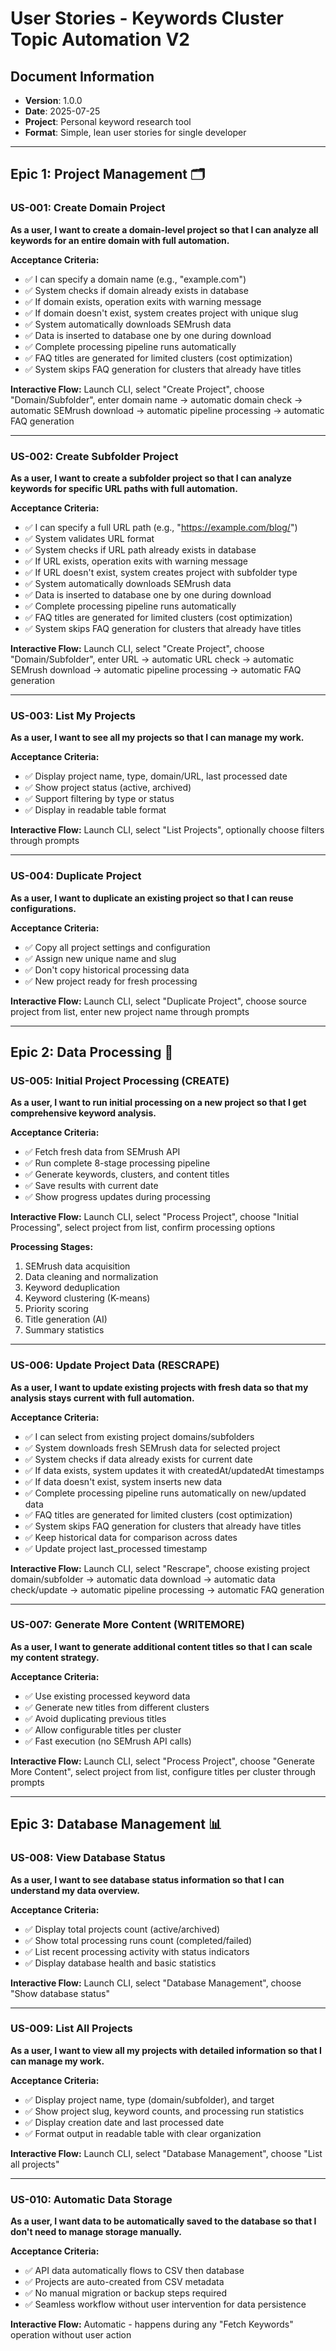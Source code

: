# User Stories - Keywords Cluster Topic Automation V2

## Document Information
- **Version**: 1.0.0
- **Date**: 2025-07-25
- **Project**: Personal keyword research tool
- **Format**: Simple, lean user stories for single developer

---

## Epic 1: Project Management 🗂️

### US-001: Create Domain Project
**As a user, I want to create a domain-level project so that I can analyze all keywords for an entire domain with full automation.**

**Acceptance Criteria:**
- ✅ I can specify a domain name (e.g., "example.com")
- ✅ System checks if domain already exists in database
- ✅ If domain exists, operation exits with warning message
- ✅ If domain doesn't exist, system creates project with unique slug
- ✅ System automatically downloads SEMrush data
- ✅ Data is inserted to database one by one during download
- ✅ Complete processing pipeline runs automatically
- ✅ FAQ titles are generated for limited clusters (cost optimization)
- ✅ System skips FAQ generation for clusters that already have titles

**Interactive Flow:** Launch CLI, select "Create Project", choose "Domain/Subfolder", enter domain name → automatic domain check → automatic SEMrush download → automatic pipeline processing → automatic FAQ generation

---

### US-002: Create Subfolder Project
**As a user, I want to create a subfolder project so that I can analyze keywords for specific URL paths with full automation.**

**Acceptance Criteria:**
- ✅ I can specify a full URL path (e.g., "https://example.com/blog/")
- ✅ System validates URL format
- ✅ System checks if URL path already exists in database
- ✅ If URL exists, operation exits with warning message
- ✅ If URL doesn't exist, system creates project with subfolder type
- ✅ System automatically downloads SEMrush data
- ✅ Data is inserted to database one by one during download
- ✅ Complete processing pipeline runs automatically
- ✅ FAQ titles are generated for limited clusters (cost optimization)
- ✅ System skips FAQ generation for clusters that already have titles

**Interactive Flow:** Launch CLI, select "Create Project", choose "Domain/Subfolder", enter URL → automatic URL check → automatic SEMrush download → automatic pipeline processing → automatic FAQ generation

---

### US-003: List My Projects
**As a user, I want to see all my projects so that I can manage my work.**

**Acceptance Criteria:**
- ✅ Display project name, type, domain/URL, last processed date
- ✅ Show project status (active, archived)
- ✅ Support filtering by type or status
- ✅ Display in readable table format

**Interactive Flow:** Launch CLI, select "List Projects", optionally choose filters through prompts

---

### US-004: Duplicate Project
**As a user, I want to duplicate an existing project so that I can reuse configurations.**

**Acceptance Criteria:**
- ✅ Copy all project settings and configuration
- ✅ Assign new unique name and slug
- ✅ Don't copy historical processing data
- ✅ New project ready for fresh processing

**Interactive Flow:** Launch CLI, select "Duplicate Project", choose source project from list, enter new project name through prompts

---

## Epic 2: Data Processing 🔄

### US-005: Initial Project Processing (CREATE)
**As a user, I want to run initial processing on a new project so that I get comprehensive keyword analysis.**

**Acceptance Criteria:**
- ✅ Fetch fresh data from SEMrush API
- ✅ Run complete 8-stage processing pipeline
- ✅ Generate keywords, clusters, and content titles
- ✅ Save results with current date
- ✅ Show progress updates during processing

**Interactive Flow:** Launch CLI, select "Process Project", choose "Initial Processing", select project from list, confirm processing options

**Processing Stages:**
1. SEMrush data acquisition
2. Data cleaning and normalization
3. Keyword deduplication
4. Keyword clustering (K-means)
5. Priority scoring
6. Title generation (AI)
7. Summary statistics

---

### US-006: Update Project Data (RESCRAPE)
**As a user, I want to update existing projects with fresh data so that my analysis stays current with full automation.**

**Acceptance Criteria:**
- ✅ I can select from existing project domains/subfolders
- ✅ System downloads fresh SEMrush data for selected project
- ✅ System checks if data already exists for current date
- ✅ If data exists, system updates it with createdAt/updatedAt timestamps
- ✅ If data doesn't exist, system inserts new data
- ✅ Complete processing pipeline runs automatically on new/updated data
- ✅ FAQ titles are generated for limited clusters (cost optimization)
- ✅ System skips FAQ generation for clusters that already have titles
- ✅ Keep historical data for comparison across dates
- ✅ Update project last_processed timestamp

**Interactive Flow:** Launch CLI, select "Rescrape", choose existing project domain/subfolder → automatic data download → automatic data check/update → automatic pipeline processing → automatic FAQ generation

---

### US-007: Generate More Content (WRITEMORE)
**As a user, I want to generate additional content titles so that I can scale my content strategy.**

**Acceptance Criteria:**
- ✅ Use existing processed keyword data
- ✅ Generate new titles from different clusters
- ✅ Avoid duplicating previous titles
- ✅ Allow configurable titles per cluster
- ✅ Fast execution (no SEMrush API calls)

**Interactive Flow:** Launch CLI, select "Process Project", choose "Generate More Content", select project from list, configure titles per cluster through prompts

---

## Epic 3: Database Management 📊

### US-008: View Database Status
**As a user, I want to see database status information so that I can understand my data overview.**

**Acceptance Criteria:**
- ✅ Display total projects count (active/archived)
- ✅ Show total processing runs count (completed/failed)
- ✅ List recent processing activity with status indicators
- ✅ Display database health and basic statistics

**Interactive Flow:** Launch CLI, select "Database Management", choose "Show database status"

---

### US-009: List All Projects
**As a user, I want to view all my projects with detailed information so that I can manage my work.**

**Acceptance Criteria:**
- ✅ Display project name, type (domain/subfolder), and target
- ✅ Show project slug, keyword counts, and processing run statistics
- ✅ Display creation date and last processed date
- ✅ Format output in readable table with clear organization

**Interactive Flow:** Launch CLI, select "Database Management", choose "List all projects"

---

### US-010: Automatic Data Storage  
**As a user, I want data to be automatically saved to the database so that I don't need to manage storage manually.**

**Acceptance Criteria:**
- ✅ API data automatically flows to CSV then database
- ✅ Projects are auto-created from CSV metadata
- ✅ No manual migration or backup steps required
- ✅ Seamless workflow without user intervention for data persistence

**Interactive Flow:** Automatic - happens during any "Fetch Keywords" operation without user action
